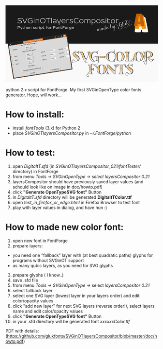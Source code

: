 ![SVGinOT layers Compositor](https://github.com/glukfonts/SVGinOTlayersCompositor/blob/master/doc/svginot-banner_800.png)

python 2.x script for FontForge. My first SVGinOpenType color fonts generator. Hope, will work...
 
# How to install:
 - install *fontTools* (3.x) for Python 2
 - place *SVGinOTlayersCompositor.py* in *~/.FontForge/python*

# How to test:
1. open *DigitaltT.sfd* (in *SVGinOTlayersCompositor_021/fontTester/* directory) in FontForge
2. from menu *Tools → SVGinOpenType → select layersCompositor 0.21*
3. layersCompositor should have previously saved layer values (and schould look like on image in doc/howto.pdf)
4. click **"Generate OpenTypeSVG font"** Button
5. in *DigitaltT.sfd* directory will be generated **DigitaltTColor.ttf**
6. open *test_in_firefox_or_edge.html* in Firefox Browser to test font  
7. play with layer values in dialog, and have hun :)

# How to made new color font:
1. open new font in FontForge
2. prepare layers:
 - you need one "fallback" layer with (at best quadratic paths) glyphs for programs without SVGinOT support
 - as many qubic layers, as you need for SVG glyphs
3. prepare glyphs ( I know..)
4. save .sfd file
4. from menu *Tools → SVGinOpenType →* select *layersCompositor 0.21*
5. select fallback layer 
6. select one SVG layer (lowest layer in your layers order) and edit color/opacity values
7. click "add new layer" for next SVG layers (reverse order!), select layers name and edit color/opacity values 
8. click **"Generate OpenTypeSVG font"** Button
9. in your .sfd directory  will be generated font *xxxxxxColor.ttf*

PDF with details: (https://github.com/glukfonts/SVGinOTlayersCompositor/blob/master/doc/howto.pdf)
